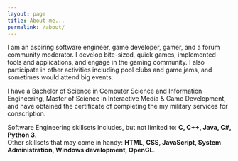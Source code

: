 ```yaml
---
layout: page
title: About me...
permalink: /about/
---
```


<p class="about_summary">
	I am an aspiring software engineer, game developer, gamer, and a forum community moderator. I develop bite-sized, quick games, implemented tools and applications, and engage in the gaming community. I also participate in other activities including pool clubs and game jams, and sometimes would attend big events.
</p>
<p class="about_summary">
    I have a Bachelor of Science in Computer Science and Information Engineering, Master of Science in Interactive Media & Game Development, and have obtained the certificate of completing the my military services for conscription.
</p>
<p class="about_summary">
    Software Engineering skillsets includes, but not limited to: <span style="font-weight: bold;">C, C++, Java, C#, Python 3</span>.<br />
    Other skillsets that may come in handy: <span style="font-weight: bold;">HTML, CSS, JavaScript, System Administration, Windows development, OpenGL</span>.
</p>

